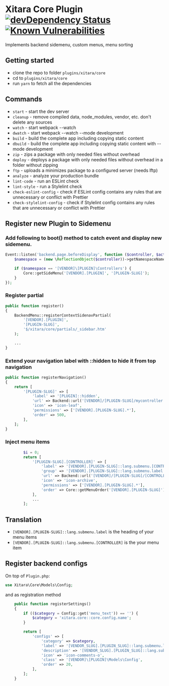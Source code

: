 # Xitara Core Plugin [![devDependency Status](https://david-dm.org/xitara/webpack-boilerplate/dev-status.svg)](https://david-dm.org/xitara/webpack-boilerplate/?type=dev) [![Known Vulnerabilities](https://snyk.io/test/github/xitara/webpack-boilerplate/badge.svg)](https://snyk.io//test/github/xitara/webpack-boilerplate)

Implements backend sidemenu, custom menus, menu sorting

## Getting started

- clone the repo to folder `plugins/xitara/core`
- cd to `plugins/xitara/core`
- run `yarn` to fetch all the dependencies

## Commands

- `start` - start the dev server
- `cleanup` - remove compiled data, node_modules, vendor, etc. don't delete any sources
- `watch` - start webpack --watch
- `dwatch` - start webpack --watch --mode development
- `build` - build the complete app including copying static content
- `dbuild` - build the complete app including copying static content with --mode development
- `zip` - zips a package with only needed files without overhead
- `deploy` - deploys a package with only needed files without overhead in a folder without zipping
- `ftp` - uploads a minimizes package to a configured server (needs lftp)
- `analyze` - analyze your production bundle
- `lint-code` - run an ESLint check
- `lint-style` - run a Stylelint check
- `check-eslint-config` - check if ESLint config contains any rules that are unnecessary or conflict with Prettier
- `check-stylelint-config` - check if Stylelint config contains any rules that are unnecessary or conflict with Prettier

## Register new Plugin to Sidemenu

### Add following to boot() method to catch event and display new sidemenu.
```php
Event::listen('backend.page.beforeDisplay', function ($controller, $action, $params) {
    $namespace = (new \ReflectionObject($controller))->getNamespaceName();

    if ($namespace == '[VENDOR]\[PLUGIN]\Controllers') {
        Core::getSideMenu('[VENDOR].[PLUGIN]', '[PLUGIN-SLUG]');
    }
});
```

### Register partial
```php
public function register()
{
    BackendMenu::registerContextSidenavPartial(
        '[VENDOR].[PLUGIN]',
        '[PLUGIN-SLUG]',
        '$/xitara/core/partials/_sidebar.htm'
    );

    ...
}
```

### Extend your navigation label with ::hidden to hide it from top navigation
```php
public function registerNavigation()
{
    return [
        '[PLUGIN-SLUG]' => [
            'label' => '[PLUGIN]::hidden',
            'url' => Backend::url('[VENDOR]/[PLUGIN-SLUG]/mycontroller'),
            'icon' => 'icon-leaf',
            'permissions' => ['[VENDOR].[PLUGIN-SLUG].*'],
            'order' => 500,
        ],
    ];
}
```

### Inject menu items
```php
        $i = 0;
        return [
            '[PLUGIN-SLUG].[CONTROLLER]' => [
                'label' => '[VENDOR].[PLUGIN-SLUG]::lang.submenu.[CONTROLLER]',
                'group' => '[VENDOR].[PLUGIN-SLUG]::lang.submenu.label',
                'url' => Backend::url('[VENDOR]/[PLUGIN-SLUG]/[CONTROLLER]'),
                'icon' => 'icon-archive',
                'permissions' => ['[VENDOR].[PLUGIN-SLUG].*'],
                'order' => Core::getMenuOrder('[VENDOR].[PLUGIN-SLUG]') + $i++,
            ],
            ...
        ];
```

## Translation

- `[VENDOR].[PLUGIN-SLUG]::lang.submenu.label` is the heading of your menu items
- `[VENDOR].[PLUGIN-SLUG]::lang.submenu.[CONTROLLER]` is the your menu item

## Register backend configs
On top of `Plugin.php`:
```php
use Xitara\Core\Models\Config;
```

and as registration method
```php
    public function registerSettings()
    {
        if (($category = Config::get('menu_text')) == '') {
            $category = 'xitara.core::core.config.name';
        }

        return [
            'configs' => [
                'category' => $category,
                'label' => '[VENDOR_SLUG].[PLUGIN_SLUG]::lang.submenu.label',
                'description' => '[VENDOR_SLUG].[PLUGIN_SLUG]::lang.submenu.description',
                'icon' => 'icon-comments-o',
                'class' => '[VENDOR]\[PLUGIN]\Models\Config',
                'order' => 20,
            ],
        ];
    }
```
